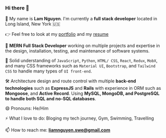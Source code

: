 ### Hi there 👋

🥰 My name is **Lam Nguyen**. I'm currently a **full stack developer** located in Long Island, New York 🇺🇸

👉 Feel free to look at my [portfolio](https://lamng.io/) and my [resume](https://resume.io/r/gNzy8XZVB)

🔭 **MERN Full Stack Developer** working on multiple projects and expertise in the design, installation, testing, and maintenance of software systems.

🧰 Solid understanding of `JavaScript`, `Python`, `HTML/ CSS`, `React`, `Redux`, `MobX`, and many CSS frameworks such as `Material UI`, `Bootstrap`, and `Tailwind CSS` to handle many types of `UI front-end`.

🛠 Architecture design and route control with multiple **back-end technologies** such as **ExpressJS** and **Rails** with experience in ORM such as **Mongoose**, and **Active Record**. Using **MySQL, MongoDB, and PostgreSQL to handle both SQL and no-SQL databases**.

😄 Pronouns: He/Him

⚡ What I love to do: Bloging my tech journey, Gym, Swimming, Travelling

📫 How to reach me: **liamnguyen.swe@gmail.com**
